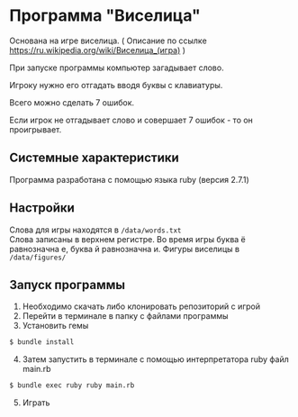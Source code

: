 # Программа "Виселица"
Основана на игре виселица. ( Описание по ссылке https://ru.wikipedia.org/wiki/Виселица_(игра) )

При запуске программы компьютер загадывает слово.

Игроку нужно его отгадать вводя буквы с клавиатуры.

Всего можно сделать 7 ошибок.

Если игрок не отгадывает слово и совершает 7 ошибок - то он проигрывает.


## Системные характеристики
Программа разработана с помощью языка ruby (версия 2.7.1)



## Настройки
Слова для игры находятся в ```/data/words.txt```  
Слова записаны в верхнем регистре.
Во время игры буква ё равнозначна е, буква й равнозначна и.
Фигуры виселицы в ```/data/figures/```   


## Запуск программы
1. Необходимо скачать либо клонировать репозиторий с игрой
2. Перейти в терминале в папку с файлами программы
3. Установить гемы
```bash 
$ bundle install
```


4. Затем запустить в терминале с помощью интерпретатора ruby файл main.rb
```bash
$ bundle exec ruby ruby main.rb
```
5. Играть


